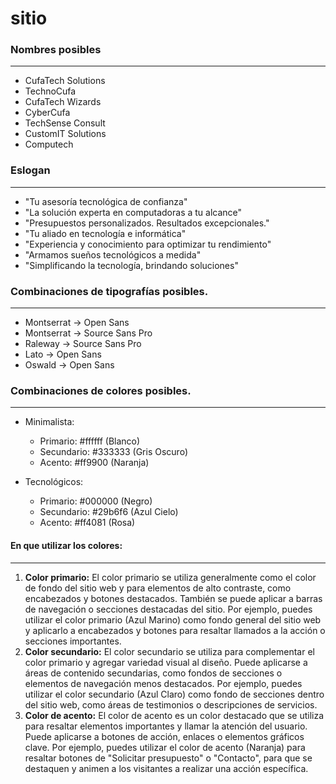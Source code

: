 # sitio

### Nombres posibles
***
  - CufaTech Solutions
  - TechnoCufa
  - CufaTech Wizards
  - CyberCufa
  - TechSense Consult
  - CustomIT Solutions
  - Computech
  

### Eslogan
***
  - "Tu asesoría tecnológica de confianza"
  - "La solución experta en computadoras a tu alcance"
  - "Presupuestos personalizados. Resultados excepcionales."
  - "Tu aliado en tecnología e informática"
  - "Experiencia y conocimiento para optimizar tu rendimiento"
  - "Armamos sueños tecnológicos a medida"
  - "Simplificando la tecnología, brindando soluciones"

### Combinaciones de tipografías posibles.
***
  - Montserrat -> Open Sans
  - Montserrat -> Source Sans Pro
  - Raleway    -> Source Sans Pro
  - Lato       -> Open Sans
  - Oswald     -> Open Sans


### Combinaciones de colores posibles.
   *** 
   - Minimalista:
       - Primario: #ffffff (Blanco)
       - Secundario: #333333 (Gris Oscuro)
       - Acento: #ff9900 (Naranja)
    
   - Tecnológicos:
       - Primario: #000000 (Negro)
       - Secundario: #29b6f6 (Azul Cielo)
       - Acento: #ff4081 (Rosa)

#### En que utilizar los colores:
***
  1. **Color primario:** El color primario se utiliza generalmente como el color de fondo del sitio web y para elementos de alto contraste, como encabezados y botones destacados. También se puede aplicar a barras de navegación o secciones destacadas del sitio. Por ejemplo, puedes utilizar el color primario (Azul Marino) como fondo general del sitio web y aplicarlo a encabezados y botones para resaltar llamados a la acción o secciones importantes.
  2. **Color secundario:** El color secundario se utiliza para complementar el color primario y agregar variedad visual al diseño. Puede aplicarse a áreas de contenido secundarias, como fondos de secciones o elementos de navegación menos destacados. Por ejemplo, puedes utilizar el color secundario (Azul Claro) como fondo de secciones dentro del sitio web, como áreas de testimonios o descripciones de servicios.
  3. **Color de acento:** El color de acento es un color destacado que se utiliza para resaltar elementos importantes y llamar la atención del usuario. Puede aplicarse a botones de acción, enlaces o elementos gráficos clave. Por ejemplo, puedes utilizar el color de acento (Naranja) para resaltar botones de "Solicitar presupuesto" o "Contacto", para que se destaquen y animen a los visitantes a realizar una acción específica.
